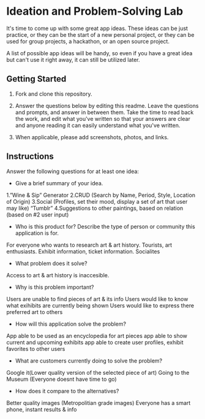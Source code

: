 # Ideation and Problem-Solving Lab

It's time to come up with some great app ideas. These ideas can be just practice, or they can be the start of a new personal project, or they can be used for group projects, a hackathon, or an open source project.

A list of possible app ideas will be handy, so even if you have a great idea but can't use it right away, it can still be utilized later.

## Getting Started

1. Fork and clone this repository.

1. Answer the questions below by editing this readme. Leave the questions and prompts, and answer in between them. Take the time to read back the work, and edit what you've written so that your answers are clear and anyone reading it can easily understand what you've written.

1. When applicable, please add screenshots, photos, and links.

## Instructions

Answer the following questions for at least one idea:

- Give a brief summary of your idea.

1.”Wine & Sip” Generator 
2.CRUD (Search by Name, Period, Style, Location of Origin)
3.Social (Profiles, set their mood, display a set of art that user may like) “Tumblr”
4.Suggestions to other paintings, based on relation (based on #2 user input)


- Who is this product for? Describe the type of person or community this application is for.

 For everyone who wants to research art & art history.
 Tourists, art enthusiasts.
 Exhibit information, ticket information.
 Socialites 

- What problem does it solve?

Access to art & art history is inaccesible.

- Why is this problem important?

Users are unable to find pieces of art & its info 
Users would like to know what exihibits are currently being shown 
Users would like to express there preferred art to others


- How will this application solve the problem?

App able to be used as an encyclopedia for art pieces
app able to show current and upcoming exhibits 
app able to create user profiles, exhibit favorites to other users 


- What are customers currently doing to solve the problem?

Google it(Lower quality version of the selected piece of art)
Going to the Museum (Everyone doesnt have time to go)


- How does it compare to the alternatives?

Better quality images (Metropolitian grade images)
Everyone has a smart phone, instant results & info
